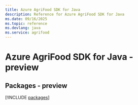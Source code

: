 ```yaml
---
title: Azure AgriFood SDK for Java
description: Reference for Azure AgriFood SDK for Java
ms.date: 09/16/2025
ms.topic: reference
ms.devlang: java
ms.service: agrifood
---
```

# Azure AgriFood SDK for Java - preview
## Packages - preview
[!INCLUDE [packages](agrifood-index.md)]